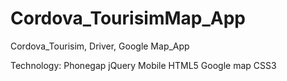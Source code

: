 # Cordova_TourisimMap_App
Cordova_Tourisim, Driver, Google Map_App

Technology:
Phonegap
jQuery Mobile
HTML5
Google map
CSS3